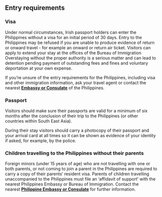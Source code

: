 ## Entry requirements

### **Visa**

Under normal circumstances, Irish passport holders can enter the Philippines without a visa for an initial period of 30 days. Entry to the Philippines may be refused if you are unable to produce evidence of return or onward travel - for example an onward or return air ticket. Visitors can apply to extend your stay at the offices of the Bureau of Immigration Overstaying without the proper authority is a serious matter and can lead to detention pending payment of outstanding fees and fines and voluntary deportation at your own expense.

If you’re unsure of the entry requirements for the Philippines, including visa and other immigration information, ask your travel agent or contact the nearest [**Embassy or Consulate**](/en/dfa/embassies-in-ireland/) of the Philippines.

### **Passport**

Visitors should make sure their passports are valid for a minimum of six months after the conclusion of their trip to the Philippines (or other countries within South East Asia).

During their stay visitors should carry a photocopy of their passport and your arrival card at all times so it can be shown as evidence of your identity if asked, for example, by the police.

### **Children travelling to the Philippines without their parents**

Foreign minors (under 15 years of age) who are not travelling with one or both parents, or not coming to join a parent in the Philippines are required to carry a copy of their parents’ resident visa. Parents of children travelling unaccompanied to the Philippines must file an ‘affidavit of support’ with the nearest Philippines Embassy or Bureau of Immigration. Contact the nearest [**Philippine Embassy or Consulate**](/en/dfa/embassies-in-ireland/) for further information.